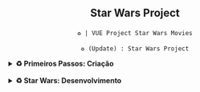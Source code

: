 <div align="center">

## Star Wars Project


`♻️ | VUE Project Star Wars Movies`

`♻️ (Update) : Star Wars Project`

</div>

<details>

<summary><b>♻️ Primeiros Passos: Criação</b></summary>

* `vue create <nome do projeto>` (criando o projeto)

* `npm install -D sass-loader node-sass` (instalando o loader do SASS)

* **Configuração:**

    * `Manually select features`

<div align="center">

<img height="150" width="500" src="assets/img/config.png">

</div>

</details>

<br>

<details>

<summary><b>♻️ Star Wars: Desenvolvimento</b></summary>

* **API:**
    * [PipDream](https://pipedream.com/apps/swapi)
    * [Django Framework](https://swapi.dev/api/films/)

</details>